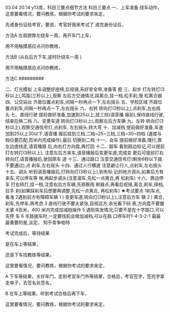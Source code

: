 03.04 20:14
y13库，科目三要点细节方法
科目三要点
一、上车准备
绕车动作，
这里要看情况，要问教练，根据你考试的要求来定，

先递身份证给考官，要说，考官好我来考试了
递完身份证后，

方法A  左肩膀靠左绕车一周，再开车门上车，

用不用触摸感应点问你教练，

方法B   (从右后方下车,逆时针绕车一周)

用不用触摸感应点问你教练，


方法C    #########


二、灯光模拟
上车调整好座椅,后视镜,系好安全带,准备答
题
三、起步
打左转灯(3秒以上),鸣笛(三秒以上),观察
左后方交通情况,踩离合,挂一档,松手刹,慢
松离合器
四、公交站台
齐肩位置点刹车,间隔一秒再点一下,左右摇头
五、学校区域
齐肩位置点刹车,间隔一秒再点一下,左右摇头
六、右转
转向灯(3秒以上),点刹车,左右摇头
七、直线行驶
提前做好准备,加速到25以上,挂三挡(语音播
报前),保持直线行驶,结束后换二档
八、变更车道
转向灯(3秒以上),观察左后方车辆
九、左转
转向灯(3秒以上),观察交通信号灯,点刹车,
左右摇头,转大弯
十、加减档
提前做好准备,车速加到25以上30以下,语音播
报后挂到三档,二档~25~三档,三档~30~四档
(速度与档位要匹配,百米内完成操作),最后
切换到二档
十一、会车
提前做好准备,慢行,靠左边虚线走,语音播报
后,向右打方向盘,再打回
十二、超车
看到路边标记,可以提前打左转灯(3秒以上),
注意左后方来车,语音播报后变更车道,完成变
更后可提前打右转向灯,语音播报后,驶回原车
道
十三、通过路口
注意交通信号灯(剩余6秒以下就不要通过),点
刹车,左右摇头
十四、通过人行横道
注意避让行人,点刹车,左右摇头
十五、调头
听到语音播报后,打转向灯(3秒以上),到有标
记的地方调头,如果后方有来车,可以停车等
候,再起步调头(注意溜车,先松一点离合,再
松刹车)
十六、靠边停车
打右转灯,挂一档,注意右后方车辆,先观察雨
刷器点,再看后视镜,离合,刹车,择档,拉手
刹(如果踩刹车后想要再调整,先松一点离合,
再松刹车)
★考试要点
1刹车点,看准
2遇到前方有障碍车辆
1 ) 变更车道,转向灯(3秒以上),注意后方车
辆
2 ) 离合,刹车,先停车,再考虑
3 直线行驶不要太紧张,目视远方,余光看下码
表,方向盘不要握太紧
4百米，400
米内完成加减档操作
5 遇到突发情况,只要不是在十字路口,可以先停
车
6 半路接车时,一定要找机会做加减档,可以在路
口停车时1-4-3-2-1
最最最重要的是,淡定。
知乎青争帕特

考试完成后，等待结果

是在车上等结果，

还是下车找教练等结果，

这里要看情况，要问教练，根据你考试的要求来定，

A  下车等结果，关好车门，走到考官车门外等结果，合格后，考官签字，签完字拿走单子，去签名处签名，

B  在车上等结果，听到考试合格后再下车，

这里要看情况，要问教练，根据你考试的要求来定，





